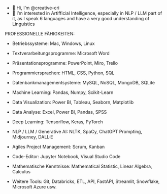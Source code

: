 - 👋 Hi, I’m @creative-cri
- 👀 I’m interested in Artifficial Intelligence, especially in NLP / LLM part of it, as I speak 6 languages and have a very good understanding of Linguistics

PROFESSIONELLE FÄHIGKEITEN:

- Betriebssysteme: Mac, Windows, Linux 

-	Textverarbeitungsprogramme: Microsoft Word

-	Präsentationsprogramme: PowerPoint, Miro, Trello

-	Programmiersprachen: HTML, CSS, Python, SQL

-	Datenbankmanagementsysteme: MySQL, NoSQL, MongoDB, SQLite

-	Machine Learning: Pandas, Numpy, Scikit-Learn

-	Data Visualization: Power BI, Tableau, Seaborn, Matplotlib

-	Data Analyse: Excel, Power BI, Pandas, SPSS

-	Deep Learning: Tensorflow, Keras, PyTorch

-	NLP / LLM / Generative AI: NLTK, SpaCy, ChatGPT Prompting, Midjourney, DALL·E

-	Agiles Project Management: Scrum, Kanban

-	Code-Editor: Jupyter Notebook, Visual Studio Code

-	Mathematische Kenntnisse: Mathematical Statistic, Linear Algebra, Calculus

-	Weitere Tools: Git, Databricks, ETL, API, FastAPI, Streamlit, Snowflake, Microsoft Azure usw. 

<!---
creative-cri/creative-cri is a ✨ special ✨ repository because its `README.md` (this file) appears on your GitHub profile.
You can click the Preview link to take a look at your changes.
--->

